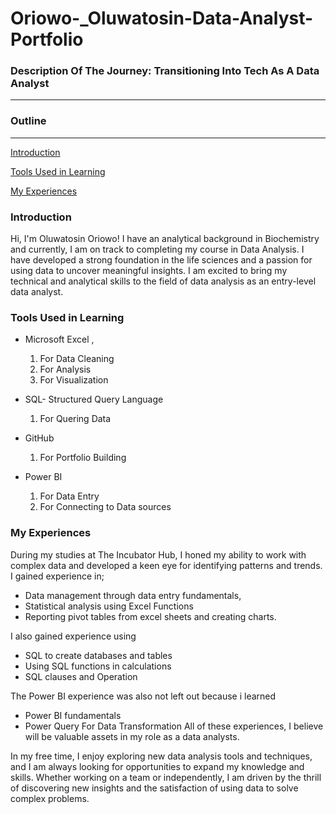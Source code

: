 # Oriowo-_Oluwatosin-Data-Analyst-Portfolio

### Description Of The Journey: Transitioning Into Tech As A Data Analyst
-------------------------------------------------------------------------
### Outline 
------------
  [Introduction](#introduction)

  [Tools Used in Learning](#tools-used-in-cleaning)

  [My Experiences](my-experiences)

### Introduction
Hi, I'm Oluwatosin Oriowo! I have an analytical background in Biochemistry and currently, I am on track to completing my course in Data Analysis. I have developed a strong foundation in the life sciences and a passion for using data to uncover meaningful insights. I am excited to bring my technical and analytical skills to the field of data analysis as an entry-level data analyst.

### Tools Used in Learning
- Microsoft Excel ,  
  1. For Data Cleaning
  2. For Analysis
  3. For Visualization
     
- SQL- Structured Query Language
  1. For Quering Data
     
- GitHub
  1. For Portfolio Building
     
- Power BI   
  1. For Data Entry
  2. For Connecting to Data sources 

### My Experiences
During my studies at The Incubator Hub, I honed my ability to work with complex data and developed a keen eye for identifying patterns and trends. I gained experience in;
- Data management through data entry fundamentals,  
- Statistical analysis using Excel Functions
- Reporting pivot tables from excel sheets and creating charts. 

I also gained experience using 
- SQL to create databases and tables
- Using SQL functions in calculations
- SQL clauses and Operation

The Power BI experience was also not left out because i learned
- Power BI fundamentals
- Power Query For Data Transformation
All of these experiences, I believe will be valuable assets in my role as a data analysts.
  

In my free time, I enjoy exploring new data analysis tools and techniques, and I am always looking for opportunities to expand my knowledge and skills. Whether working on a team or independently, I am driven by the thrill of discovering new insights and the satisfaction of using data to solve complex problems.
